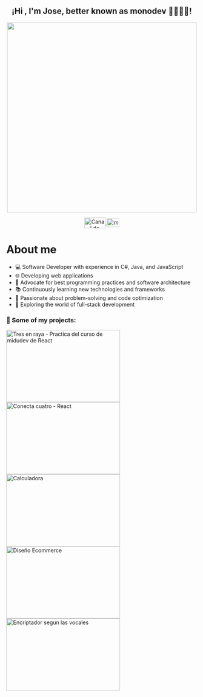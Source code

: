 <h2 align="center">¡Hi , I'm Jose, better known as monodev 🙉👨🏻‍💻!</h2>
<p align="center">
    <img align="center" width="500" src="https://github.com/HolaJose2/HolaJose2/assets/110427144/468180e5-81bf-4e85-9e88-51d47f909c89" />
</p>
<p align="center">  
   <a href="https://twitch.tv/monodevs" target="blank">
    <img align="center" src="https://upload.wikimedia.org/wikipedia/commons/c/ce/Twitch_logo_2019.svg" alt="Canal de Twitch de midudev" height="28px" width="56px" />
  </a>
  <span style="width: 8px;"></span>
   <a href="https://www.youtube.com/@monoDevs" target="blank">
    <img align="center" src="https://upload.wikimedia.org/wikipedia/commons/0/09/YouTube_full-color_icon_%282017%29.svg" alt="midudev" height="23px" width="33px" />
  </a>
</p>

# About me
<ul>
  <li>💻 Software Developer with experience in C#, Java, and JavaScript</li>
  <li>🌐 Developing web applications</li>
  <li>🔧 Advocate for best programming practices and software architecture</li>
  <li>📚 Continuously learning new technologies and frameworks</li>
  <li>🚀 Passionate about problem-solving and code optimization</li>
  <li>📌 Exploring the world of full-stack development</li>
</ul>

<p align="center">
    
</p>
    
### 💼 Some of my projects:

<a href='https://tic-tac-toe-holajose2.vercel.app' target='_blank'>
  <img width='300' height="190" src='https://github.com/HolaJose2/HolaJose2/assets/110427144/c577058c-24bb-4e18-9031-4b3aeaf6fe32' alt="Tres en raya - Practica del curso de midudev de React"/>
</a>
<a href='https://connect-four-game-five.vercel.app/' target='_blank'>
  <img width='300' height="190" src='https://github.com/HolaJose2/HolaJose2/assets/110427144/13d82e56-4d28-4a65-9d4c-c978e036d1af' alt='Conecta cuatro - React' />
</a>
<a href='https://calculadora-mauve-six.vercel.app/' target='_blank'>
  <img width='300' height="190" src='https://github.com/HolaJose2/HolaJose2/assets/110427144/dc6c086a-5a93-4bf0-a081-69de95a6f47b' alt='Calculadora' />
</a>
<a href='https://holajose2.github.io/aluraEcommerce/' target='_blank'>
  <img width='300' height="190" src='https://github.com/HolaJose2/HolaJose2/assets/110427144/f51cd459-6b5a-4a25-b809-d36d88b47173' alt='Diseño Ecommerce' />
</a>
<a href='https://holajose2.github.io/encriptador/' target='_blank'>
  <img width='300' height="190" src='https://github.com/HolaJose2/HolaJose2/assets/110427144/6ae0da63-0890-4c15-810b-47512f882f81' alt='Encriptador segun las vocales' />
</a>



